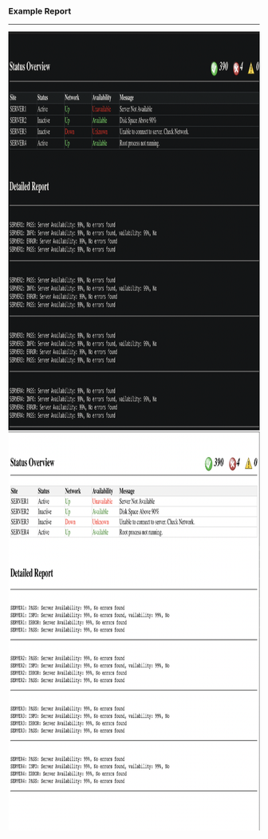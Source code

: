 <h3> Example Report </h3>
<hr>
<img src="example1.png" alt="Example Table" width="1100" height="800">
<img src="example.png" alt="Example Table" width="1100" height="800">
